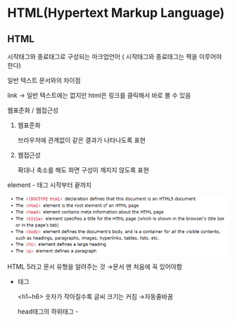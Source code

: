 # HTML(Hypertext Markup Language)

## HTML

시작태그와 종료태그로 구성되는 마크업언어 ( 시작태그와 종료태그는 짝을 이루어야 한다)

일반 텍스트 문서와의 차이점

link → 일반 텍스트에는 없지만 html은 링크를 클릭해서 바로 볼 수 있음

 

웹표준화 / 웹접근성

1. 웹표준화
    
    브라우저에 관계없이 같은 결과가 나타나도록 표현
    
2. 웹접근성
    
    확대나 축소를 해도 화면 구성이 깨지지 않도록 표현
    

element - 태그 시작부터 끝까지

![Untitled](HTML(Hypertext%20Markup%20Language)%205a6aae0c001649c6988f0acfde8e38b5/Untitled.png)

<!DOCTYPE html> HTML 5라고 문서 유형을 알려주는 것 →문서 맨 처음에 꼭 있어야함

- 태그
    
    **<head>**
    
    <h1~h6> 숫자가 작아질수록 글씨 크기는 커짐 →자동줄바꿈
    
    head태그의 하위태그 - <title>,<style>,<meta>,<link><script>,<base>
    
    <title> -생략하지말고 꼭 써주기
    
    **<link>** 잘 만들어 놓으면 편리하게 사용할 수 있고 코드가 간결해진다. 그렇지만 한눈에 보기 어려움.  외부스타일파일 사용 권장 end태그없음
    
    <meta> - 인코딩 태
    
    - <meta charset="UTF-8">
    - <meta name="viewport" content="width=divice-width, initial-scale=1.0"> →휴대폰에 최적화시킴
    
    <radio> - 단일선택하게 해주는 것 (input태그 속성)
    
    for를 가지고 있는 input태그가 선택 됨
    
    checked속성 → 기본 선택
    
    **HTML Comment Tag**
    
    <! - -                  - - > ctrl+shift+slash 두칸정도 들여서 써주시래,,,나 이거 언제 다 정리해,,하,,
    
    파일이름 소소소소소소소소소문자
    
    백그라운드 속성으로 할 때에는 컬러 속성명  or 속성
    
    <p> 문단을 나눠줌
    
    <a> 링크태그
    
    <p></p> → end태그 오류 날 수 있으므로 꼭 써주는게 좋음 p태그 자동줄바꿈
    
    <br> 줄바꿈 body도 없고 close태그도 따로 없음 (empty tag) inline요소 end 태그 없음
    
    empty elements
    
    <blockquote> 인용
    
    시멘틱태그 (<div>의 변형 -모두 block요소 줄바꿈 가능하고 크기변경도 가능) 
    
    header 나 footer는 div 태그로 나눠 만드는 것과 효과는 같음 시멘틱태그 쓰는걸 권장
    
    ![Untitled](HTML(Hypertext%20Markup%20Language)%205a6aae0c001649c6988f0acfde8e38b5/Untitled%201.png)
    
    - <header> - 제목
    - <footer> - copyright 같은것들
    - <section> - 문서의 큰 카테고리
    - <article> - section이 포함하고 있.,,?
    - <aside> - 오른쪽이나 왼쪽 공백 사용 (ex_advertisement)
    - <nav> - 링크의 네비게이터 역할 (위치가 어디에 있어도 상관없음)
    - <figure> - 이미지나 다이어그램이 있다는 의미만 담고 있는 태그(구분지을때사용)
    - <figcaption> - <figure>내에서 이미지에 캡션 달고 싶으면  사용
    - <address> - 이태릭체
    
    ![Untitled](HTML(Hypertext%20Markup%20Language)%205a6aae0c001649c6988f0acfde8e38b5/Untitled%202.png)
    
    → 효과를 내거나 하지 않음 (효과 내고 싶으면 style이용)
    
    ![Untitled](HTML(Hypertext%20Markup%20Language)%205a6aae0c001649c6988f0acfde8e38b5/Untitled%203.png)
    
    ```html
    <!DOCTYPE html>
    <html>
    <head>
    <meta charset="UTF-8">
    <title>서타일 이용해보기</title>
    </head>
    <body>
    <div style="background-color:lightgray;border:1px solid;padding:3px;margin:2px;width:200px;">DIV1</div>
    <div style="background-color:lightgray;border:1px solid;padding:3px;margin:2px;width:200px;">DIV2</div>
    <div style="background-color:lightgray;border:1px solid;padding:3px;margin:2px;width:200px;">DIV3</div>
    
    <span style="background-color:lightgray;border:1px solid;padding:3px;margin:2px;width:200px;">SPAN1</span>
    <span style="background-color:lightgray;border:1px solid;padding:3px;margin:2px;width:200px;">SPAN2</span>
    <span style="background-color:lightgray;border:1px solid;padding:3px;margin:2px;width:200px;">SPAN3</span>
    </body>
    </html>
    ```
    
    DIV3과 SPAN사이 공백 생기게 하고 싶으면
    
    ![Untitled](HTML(Hypertext%20Markup%20Language)%205a6aae0c001649c6988f0acfde8e38b5/Untitled%204.png)
    
    ```html
    <!DOCTYPE html>
    <html>
    <head>
    <meta charset="UTF-8">
    <title>서타일 이용해보기</title>
    </head>
    <body>
    <div style="background-color:lightgray;border:1px solid;padding:3px;margin:2px;width:200px;"
    			>DIV1(block요소:자동줄바꿈, 크기지정가능, 상하마진가짐, 상하마진겹침)</div>
    <div style="background-color:lightgray;border:1px solid;padding:3px;margin:2px;width:200px;"
    			display:inline;">DIV2(inline 요소: 자동줄바꿈 안됨, 크기지정안됨, 상하마진없음) </div>
    <div style="background-color:lightgray;border:1px solid;padding:3px;margin:2px;width:200px;
    			display:inline-block;">DIV3 (inline-block요소: 줄바꿈 안됨, 크기지정가능, 상하마진 가짐)</div>
    <span style="background-color:lightgray;border:1px solid;padding:3px;margin:2px;width:200px;
    			 display:block;">SPAN1(block요소)</span>
    <span style="background-color:lightgray;border:1px solid;padding:3px;margin:2px;width:200px;">SPAN2</span>
    <span style="background-color:lightgray;border:1px solid;padding:3px;margin:2px;width:200px;">SPAN3</span> 
    </body>
    </html>
    ```
    
    <class>
    
    ```html
    <head>
    <meta charset="UTF-8">
    <title>서타일 이용해보기</title>
    <style>
    .sample{background-color:lightgray;
      border:1px solid;
      padding:3px;
      margin:2px;
      width:200px;
    }
    </style>
    </head>
    <body>
    <div class="sample">DIV1(block요소:자동줄바꿈, 크기지정가능, 상하마진가짐, 상하마진겹침)</div>
    <div class= "sample" style="display:inline;">DIV2(inline 요소: 자동줄바꿈 안됨, 크기지정안됨, 상하마진없음) </div>
    <div class= "sample" style="display:inline-block;">DIV3 (inline-block요소: 줄바꿈 안됨, 크기지정가능, 상하마진 가짐)</div>
    
    <span class= "sample" style=display:block;">SPAN1(block요소)</span>
    <span class= "sample">SPAN2 </span>
    <span class= "sample">SPAN3 </span>
    </body>
    </html>
    ```
    
    inline 요소 자동 줄바꿈 X 크기변경 X
    
    <span>
    
    id 속성값은 중복되서는 안됨
    
    “#” - id값
    
    시작태그에 속성 써줌
    
    <a href="[https://www.w3schools.com](https://www.w3schools.com/)">Visit W3Schools</a>
    

속성에 대한 값은 큰따옴표ㅑ

![img 태그 속성으로 alt속성 꼭 작성해주기](HTML(Hypertext%20Markup%20Language)%205a6aae0c001649c6988f0acfde8e38b5/Untitled%205.png)

img 태그 속성으로 alt속성 꼭 작성해주기

소문자 작성 권장

WorldWideWeb - WWW - 웹

이미지태그에 width와 height 적용할 수 있음

<tagname> Content goes here... </tagname>

               ↪️element body

테이블 태그에 tbody가 없으면 웹브라우저에서 자동으로 tbody를 만들어냄

size 와 maxlength 다름 size 보여줄 수 있는 크기 maxlength는 입력할 수 있는 크기

placeholder 힌트제공

input  요소들은 block ㅌ

```html
<!DOCTYPE html>
<html>
<head>
<meta charset="UTF-8">
<title>form.html</title>
</head>
<body>

<form>
  <input type="text" size="5" name="t1" value="전승현바보">
  <input maxlength="5" placeholder="5자리만 입력가능합니다">
  <input type="password">
  
  <input type="checkbox">ONE      ->checkbox = 다중선택
  <input type="checkbox">TWO
  <input type="checkbox">THREE
  
  <input type="radio" name="r">ONE     ->radio = 택 1
  <input type="radio" name="r">TWO
  <input type="radio" name="r">THREE
  
  <input type="hidden" name="h" value="hv">
  <input type="file">
</form>

</body>
</html>
```

- HTML HISTORY
    
    W3C(웹표준화단체)
    
    VERSION 
    
    : HTML1 → HTML2 →HTML3 → HTML4 (1997) → XHTML1 → HTML5
    
                                                         **↳** 90년대 말~00년대 초 웹 활성화
    
    2005년 이후 WEB발전 : 플랫폼의 역할(저장소, 어플실행)
    
                                                 **↳** 크롬,사파리,오페라···
    
    WHAT workgroup(브라우저 관련 기업들이 모여 만든 단체)
    
     → 브라우저 플랫폼 기능을 표준화 시킴 (API제공)
    
    HTML5 →WHATworkgroup이 만든 것을 W3C가 허용한 것.
    
    데이터구조화 태그(시멘틱태그) + 플랫폼기능 API(CANVAS, AUDIO, VIDEO ···)
    
    MarkupLanguage  : 태그로 구성된 언어 
    
    - SGML : 데이터의 구조, 표현 역할
    - XML : 데이터의 구조화를 위한 언어 (SGML의 subset)
        - 장점 : 구조화 하기 좋다
        - 단점 : 문법이 까다롭다
            - 대소문자 구분
            - 시작태그와 종료태그가 쌍을 이뤄야함 (ex_<br></br>)
            - 속성값을 “ ”으로 둘러싸야함
    - HTML : 데이터의 표현을 위한 언어 (SGML의 subset)
    - 사용하기 편리
    - 대소문자 구분이 없음, <br>, 속성값은 따옴표 무관
    
    태그가 데이터들을 구조화 → XML로 처리